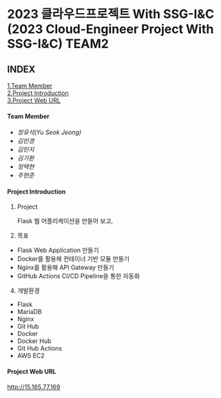 2023 클라우드프로젝트 With SSG-I&C
(2023 Cloud-Engineer Project With SSG-I&C) TEAM2
=====================================================================================
## INDEX  
[1.Team Member](#team-member)  
[2.Project Introduction](#project-introduction)  
[3.Project Web URL](#project-web-url)


#### Team Member
- *정유석(Yu Seok Jeong)*   
- *김민경*
- *김민지*
- *김기환*
- *정택현*  
- *주현준*
  
#### Project Introduction  
1. Project  

   Flask 웹 어플리케이션을 만들어 보고, 

3. 목표
- Flask Web Application  만들기
- Docker를 활용해 컨테이너 기반 모듈 만들기
- Nginx를 활용해 API Gateway 만들기
- GitHub Actions CI/CD Pipeline을 통한 자동화

4. 개발환경
- Flask
- MariaDB
- Nginx
- Git Hub
- Docker
- Docker Hub 
- Git Hub Actions  
- AWS EC2

#### Project Web URL  
http://15.165.77.169
